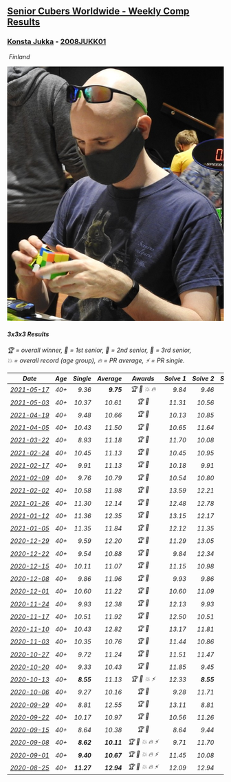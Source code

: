 <style>table {white-space: nowrap;}</style>
<link rel="stylesheet" type="text/css" href="/scw-comp/css/flags.css" />

## [Senior Cubers Worldwide - Weekly Comp Results](/scw-comp/results/)
### [Konsta Jukka](README.md) - [2008JUKK01](https://www.worldcubeassociation.org/persons/2008JUKK01?event=333)

<i class="flag flag-FI" />&nbsp;Finland

![Konsta Jukka](1598884731.jpg)

#### 3x3x3 Results

<span style="white-space: nowrap;">🏆 = overall winner</span>, <span style="white-space: nowrap;">🥇 = 1st senior</span>, <span style="white-space: nowrap;">🥈 = 2nd senior</span>, <span style="white-space: nowrap;">🥉 = 3rd senior</span>, <span style="white-space: nowrap;">💥 = overall record (age group)</span>, <span style="white-space: nowrap;">🔥 = PR average</span>, <span style="white-space: nowrap;">⚡ = PR single</span>.

| Date | Age | Single | Average | Awards | Solve 1 | Solve 2 | Solve 3 | Solve 4 | Solve 5 | Video |
| :--: | :--: | --: | --: | :--: | --: | --: | --: | --: | --: | :-- |
| [2021-05-17](../../results/2021-05-17/333.md) | 40+ | 9.36 | **9.75** | 🏆 🥇 💥 🔥 | 9.84 | 9.46 | 9.36 | 9.96 | 11.48 | [Desktop](https://www.facebook.com/events/294093895691078/permalink/302885228145278) / [Mobile](https://m.facebook.com/events/294093895691078?view=permalink&id=302885228145278) |
| [2021-05-03](../../results/2021-05-03/333.md) | 40+ | 10.37 | 10.61 | 🏆 🥇 | 11.31 | 10.56 | 10.58 | 10.69 | 10.37 | [Desktop](https://www.facebook.com/events/2542204919406396/permalink/2551157228511165) / [Mobile](https://m.facebook.com/events/2542204919406396?view=permalink&id=2551157228511165) |
| [2021-04-19](../../results/2021-04-19/333.md) | 40+ | 9.48 | 10.66 | 🏆 🥇 | 10.13 | 10.85 | 12.58 | 11.00 | 9.48 | [Desktop](https://www.facebook.com/events/195346665532379/permalink/201984434868602) / [Mobile](https://m.facebook.com/events/195346665532379?view=permalink&id=201984434868602) |
| [2021-04-05](../../results/2021-04-05/333.md) | 40+ | 10.43 | 11.50 | 🏆 🥇 | 10.65 | 11.64 | 13.35 | 12.22 | 10.43 | [Desktop](https://www.facebook.com/events/486157032419819/permalink/493491028353086) / [Mobile](https://m.facebook.com/events/486157032419819?view=permalink&id=493491028353086) |
| [2021-03-22](../../results/2021-03-22/333.md) | 40+ | 8.93 | 11.18 | 🏆 🥇 | 11.70 | 10.08 | 12.92 | 8.93 | 11.75 | [Desktop](https://www.facebook.com/events/802754890451423/permalink/810462349680677) / [Mobile](https://m.facebook.com/events/802754890451423?view=permalink&id=810462349680677) |
| [2021-02-24](../../results/2021-02-24/333.md) | 40+ | 10.45 | 11.13 | 🏆 🥇 | 10.45 | 10.95 | 10.48 | 11.97 | 14.93 | [Desktop](https://www.facebook.com/events/264199631979561/permalink/272114027854788) / [Mobile](https://m.facebook.com/events/264199631979561?view=permalink&id=272114027854788) |
| [2021-02-17](../../results/2021-02-17/333.md) | 40+ | 9.91 | 11.13 | 🏆 🥇 | 10.18 | 9.91 | 11.68 | 11.54 | 11.72 | [Desktop](https://www.facebook.com/events/2846210318979915/permalink/2850447045222909) / [Mobile](https://m.facebook.com/events/2846210318979915?view=permalink&id=2850447045222909) |
| [2021-02-09](../../results/2021-02-09/333.md) | 40+ | 9.76 | 10.79 | 🏆 🥇 | 10.54 | 10.80 | 11.04 | 9.76 | 14.39 | [Desktop](https://www.facebook.com/events/749806039307047/permalink/753823152238669) / [Mobile](https://m.facebook.com/events/749806039307047?view=permalink&id=753823152238669) |
| [2021-02-02](../../results/2021-02-02/333.md) | 40+ | 10.58 | 11.98 | 🏆 🥇 | 13.59 | 12.21 | 10.58 | 11.63 | 12.10 | [Desktop](https://www.facebook.com/events/176364004262939/permalink/180425250523481) / [Mobile](https://m.facebook.com/events/176364004262939?view=permalink&id=180425250523481) |
| [2021-01-26](../../results/2021-01-26/333.md) | 40+ | 11.30 | 12.14 | 🏆 🥇 | 12.48 | 12.78 | 11.30 | 12.05 | 11.89 | [Desktop](https://www.facebook.com/events/415506712992555/permalink/418938782649348) / [Mobile](https://m.facebook.com/events/415506712992555?view=permalink&id=418938782649348) |
| [2021-01-12](../../results/2021-01-12/333.md) | 40+ | 11.36 | 12.35 | 🏆 🥇 | 13.15 | 12.17 | 13.09 | 11.36 | 11.79 | [Desktop](https://www.facebook.com/events/154842819532367/permalink/157785015904814) / [Mobile](https://m.facebook.com/events/154842819532367?view=permalink&id=157785015904814) |
| [2021-01-05](../../results/2021-01-05/333.md) | 40+ | 11.35 | 11.84 | 🏆 🥇 | 12.12 | 11.35 | 11.94 | 14.52 | 11.45 | [Desktop](https://www.facebook.com/events/237822631087555/permalink/242278007308684) / [Mobile](https://m.facebook.com/events/237822631087555?view=permalink&id=242278007308684) |
| [2020-12-29](../../results/2020-12-29/333.md) | 40+ | 9.59 | 12.20 | 🏆 🥇 | 11.29 | 13.05 | 12.27 | 9.59 | 14.16 | [Desktop](https://www.facebook.com/events/807437066779451/permalink/811397259716765) / [Mobile](https://m.facebook.com/events/807437066779451?view=permalink&id=811397259716765) |
| [2020-12-22](../../results/2020-12-22/333.md) | 40+ | 9.54 | 10.88 | 🏆 🥇 | 9.84 | 12.34 | 11.81 | 10.99 | 9.54 | [Desktop](https://www.facebook.com/events/758481858355136/permalink/762453947957927) / [Mobile](https://m.facebook.com/events/758481858355136?view=permalink&id=762453947957927) |
| [2020-12-15](../../results/2020-12-15/333.md) | 40+ | 10.11 | 11.07 | 🏆 🥇 | 11.15 | 10.98 | 11.72 | 10.11 | 11.08 | [Desktop](https://www.facebook.com/events/804969103386330/permalink/808556873027553) / [Mobile](https://m.facebook.com/events/804969103386330?view=permalink&id=808556873027553) |
| [2020-12-08](../../results/2020-12-08/333.md) | 40+ | 9.86 | 11.96 | 🏆 🥇 | 9.93 | 9.86 | 13.82 | 12.12 | 13.88 | [Desktop](https://www.facebook.com/events/1026387727837469/permalink/1031040660705509) / [Mobile](https://m.facebook.com/events/1026387727837469?view=permalink&id=1031040660705509) |
| [2020-12-01](../../results/2020-12-01/333.md) | 40+ | 10.60 | 11.22 | 🏆 🥇 | 10.60 | 11.09 | 11.97 | 11.78 | 10.80 | [Desktop](https://www.facebook.com/events/456949201957439/permalink/461685664817126) / [Mobile](https://m.facebook.com/events/456949201957439?view=permalink&id=461685664817126) |
| [2020-11-24](../../results/2020-11-24/333.md) | 40+ | 9.93 | 12.38 | 🏆 🥇 | 12.13 | 9.93 | 14.28 | 10.73 | 14.56 | [Desktop](https://www.facebook.com/events/418254925863499/permalink/422877398734585) / [Mobile](https://m.facebook.com/events/418254925863499?view=permalink&id=422877398734585) |
| [2020-11-17](../../results/2020-11-17/333.md) | 40+ | 10.51 | 11.92 | 🏆 🥇 | 12.50 | 10.51 | 11.59 | 12.25 | 11.93 | [Desktop](https://www.facebook.com/events/770207250227350/permalink/774783456436396) / [Mobile](https://m.facebook.com/events/770207250227350?view=permalink&id=774783456436396) |
| [2020-11-10](../../results/2020-11-10/333.md) | 40+ | 10.43 | 12.82 | 🏆 🥇 | 13.17 | 11.81 | 13.97 | 10.43 | 13.49 | [Desktop](https://www.facebook.com/events/355672432175632/permalink/360671078342434) / [Mobile](https://m.facebook.com/events/355672432175632?view=permalink&id=360671078342434) |
| [2020-11-03](../../results/2020-11-03/333.md) | 40+ | 10.35 | 10.76 | 🏆 🥇 | 11.44 | 10.86 | 10.95 | 10.35 | 10.46 | [Desktop](https://www.facebook.com/events/1239637256416110/permalink/1245107165869119) / [Mobile](https://m.facebook.com/events/1239637256416110?view=permalink&id=1245107165869119) |
| [2020-10-27](../../results/2020-10-27/333.md) | 40+ | 9.72 | 11.24 | 🏆 🥇 | 11.51 | 11.47 | 10.73 | 11.92 | 9.72 | [Desktop](https://www.facebook.com/events/814285582657691/permalink/818979492188300) / [Mobile](https://m.facebook.com/events/814285582657691?view=permalink&id=818979492188300) |
| [2020-10-20](../../results/2020-10-20/333.md) | 40+ | 9.33 | 10.43 | 🏆 🥇 | 11.85 | 9.45 | 11.27 | 10.56 | 9.33 | [Desktop](https://www.facebook.com/events/1017705805364611/permalink/1021627524972439) / [Mobile](https://m.facebook.com/events/1017705805364611?view=permalink&id=1021627524972439) |
| [2020-10-13](../../results/2020-10-13/333.md) | 40+ | **8.55** | 11.13 | 🏆 🥇 💥 ⚡ | 12.33 | **8.55** | 10.21 | 11.99 | 11.19 | [Desktop](https://www.facebook.com/events/2855876438029747/permalink/2860691557548235) / [Mobile](https://m.facebook.com/events/2855876438029747?view=permalink&id=2860691557548235) |
| [2020-10-06](../../results/2020-10-06/333.md) | 40+ | 9.27 | 10.16 | 🏆 🥇 | 9.28 | 11.71 | 9.27 | 10.16 | 11.03 | [Desktop](https://www.facebook.com/events/2645965315652815/permalink/2649584665290880) / [Mobile](https://m.facebook.com/events/2645965315652815?view=permalink&id=2649584665290880) |
| [2020-09-29](../../results/2020-09-29/333.md) | 40+ | 8.81 | 12.55 | 🏆 🥇 | 13.11 | 8.81 | 10.91 | 13.62 | 13.98 | [Desktop](https://www.facebook.com/events/1202263490156156/permalink/1206036753112163) / [Mobile](https://m.facebook.com/events/1202263490156156?view=permalink&id=1206036753112163) |
| [2020-09-22](../../results/2020-09-22/333.md) | 40+ | 10.17 | 10.97 | 🏆 🥇 | 10.56 | 11.26 | 11.08 | 12.38 | 10.17 | [Desktop](https://www.facebook.com/events/349197636276246/permalink/351968515999158) / [Mobile](https://m.facebook.com/events/349197636276246?view=permalink&id=351968515999158) |
| [2020-09-15](../../results/2020-09-15/333.md) | 40+ | 8.64 | 10.38 | 🏆 🥇 | 8.64 | 9.44 | 10.94 | 10.76 | 12.05 | [Desktop](https://www.facebook.com/events/3404368289613252/permalink/3422520961131318) / [Mobile](https://m.facebook.com/events/3404368289613252?view=permalink&id=3422520961131318) |
| [2020-09-08](../../results/2020-09-08/333.md) | 40+ | **8.62** | **10.11** | 🏆 🥇 💥 🔥 ⚡ | 9.71 | 11.70 | 9.31 | 11.30 | **8.62** | [Desktop](https://www.facebook.com/events/660661614881054/permalink/663647037915845) / [Mobile](https://m.facebook.com/events/660661614881054?view=permalink&id=663647037915845) |
| [2020-09-01](../../results/2020-09-01/333.md) | 40+ | **9.40** | **10.67** | 🏆 🥇 💥 🔥 ⚡ | 11.45 | 10.08 | 10.65 | **9.40** | 11.27 | [Desktop](https://www.facebook.com/617967617/videos/10158631124347618) / [Mobile](https://m.facebook.com/617967617/videos/10158631124347618) |
| [2020-08-25](../../results/2020-08-25/333.md) | 40+ | **11.27** | **12.94** | 🏆 🥇 💥 🔥 ⚡ | 12.09 | 12.94 | 13.80 | **11.27** | 14.52 | [Desktop](https://www.facebook.com/events/2812216602434889/permalink/2812794762377073) / [Mobile](https://m.facebook.com/events/2812216602434889?view=permalink&id=2812794762377073) |


<!-- Global site tag (gtag.js) - Google Analytics -->
<script async src="https://www.googletagmanager.com/gtag/js?id=UA-86348435-3"></script>
<script>window.dataLayer = window.dataLayer || []; function gtag() {dataLayer.push(arguments);} gtag('js', new Date()); gtag('config', 'UA-86348435-3');</script>
